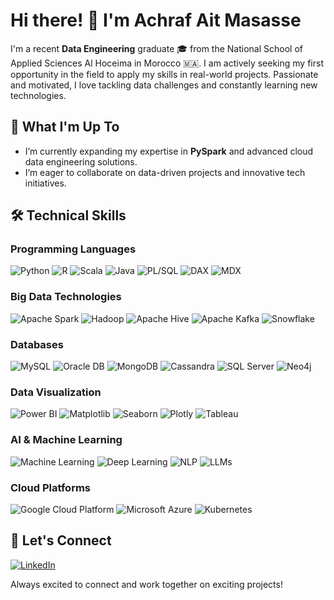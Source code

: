 # Hi there! 👋 I'm Achraf Ait Masasse

I'm a recent **Data Engineering** graduate 🎓 from the National School of Applied Sciences Al Hoceima in Morocco 🇲🇦. I am actively seeking my first opportunity in the field to apply my skills in real-world projects. Passionate and motivated, I love tackling data challenges and constantly learning new technologies.

## 🌱 What I'm Up To
- I’m currently expanding my expertise in **PySpark** and advanced cloud data engineering solutions.
- I’m eager to collaborate on data-driven projects and innovative tech initiatives.

## 🛠️ Technical Skills

### Programming Languages
<p>
  <img src="https://img.shields.io/badge/Python-%2314354C.svg?style=for-the-badge&logo=python&logoColor=white" alt="Python"/>
  <img src="https://img.shields.io/badge/R-%23276DC3.svg?style=for-the-badge&logo=r&logoColor=white" alt="R"/>
  <img src="https://img.shields.io/badge/Scala-%23DC322F.svg?style=for-the-badge&logo=scala&logoColor=white" alt="Scala"/>
  <img src="https://img.shields.io/badge/Java-%23ED8B00.svg?style=for-the-badge&logo=java&logoColor=white" alt="Java"/>
  <img src="https://img.shields.io/badge/PL/SQL-%23F80000.svg?style=for-the-badge&logo=oracle&logoColor=white" alt="PL/SQL"/>
  <img src="https://img.shields.io/badge/DAX-%23F2C811.svg?style=for-the-badge&logo=powerbi&logoColor=black" alt="DAX"/>
  <img src="https://img.shields.io/badge/MDX-%230A0A0A.svg?style=for-the-badge&logo=mdx&logoColor=white" alt="MDX"/>
</p>

### Big Data Technologies
<p>
  <img src="https://img.shields.io/badge/Apache%20Spark-%23E25A1C.svg?style=for-the-badge&logo=apachespark&logoColor=white" alt="Apache Spark"/>
  <img src="https://img.shields.io/badge/Hadoop-%232B3236.svg?style=for-the-badge&logo=apachehadoop&logoColor=green" alt="Hadoop"/>
  <img src="https://img.shields.io/badge/Apache%20Hive-%23FDEE21.svg?style=for-the-badge&logo=apachehive&logoColor=black" alt="Apache Hive"/>
  <img src="https://img.shields.io/badge/Apache%20Kafka-%23231F20.svg?style=for-the-badge&logo=apachekafka&logoColor=white" alt="Apache Kafka"/>
  <img src="https://img.shields.io/badge/Snowflake-%23E8EAF6.svg?style=for-the-badge&logo=snowflake&logoColor=blue" alt="Snowflake"/>
</p>

### Databases
<p>
  <img src="https://img.shields.io/badge/MySQL-%2300f.svg?style=for-the-badge&logo=mysql&logoColor=white" alt="MySQL"/>
  <img src="https://img.shields.io/badge/Oracle%20DB-%23F80000.svg?style=for-the-badge&logo=oracle&logoColor=white" alt="Oracle DB"/>
  <img src="https://img.shields.io/badge/MongoDB-%2347A248.svg?style=for-the-badge&logo=mongodb&logoColor=white" alt="MongoDB"/>
  <img src="https://img.shields.io/badge/Cassandra-%231287B1.svg?style=for-the-badge&logo=apachecassandra&logoColor=white" alt="Cassandra"/>
  <img src="https://img.shields.io/badge/SQL%20Server-%23CC2927.svg?style=for-the-badge&logo=microsoftsqlserver&logoColor=white" alt="SQL Server"/>
  <img src="https://img.shields.io/badge/Neo4j-%23008CC1.svg?style=for-the-badge&logo=neo4j&logoColor=white" alt="Neo4j"/>
</p>

### Data Visualization
<p>
  <img src="https://img.shields.io/badge/Power%20BI-F2C811.svg?style=for-the-badge&logo=powerbi&logoColor=black" alt="Power BI"/>
  <img src="https://img.shields.io/badge/Matplotlib-%230C55A5.svg?style=for-the-badge&logo=python&logoColor=white" alt="Matplotlib"/>
  <img src="https://img.shields.io/badge/Seaborn-%230C55A5.svg?style=for-the-badge&logo=python&logoColor=white" alt="Seaborn"/>
  <img src="https://img.shields.io/badge/Plotly-%23040D1E.svg?style=for-the-badge&logo=plotly&logoColor=white" alt="Plotly"/>
  <img src="https://img.shields.io/badge/Tableau-E97627.svg?style=for-the-badge&logo=tableau&logoColor=white" alt="Tableau"/>
</p>

### AI & Machine Learning
<p>
  <img src="https://img.shields.io/badge/Machine%20Learning-%2333A0FF.svg?style=for-the-badge&logo=scikit-learn&logoColor=white" alt="Machine Learning"/>
  <img src="https://img.shields.io/badge/Deep%20Learning-%23F7931E.svg?style=for-the-badge&logo=tensorflow&logoColor=white" alt="Deep Learning"/>
  <img src="https://img.shields.io/badge/NLP-%232B6CB0.svg?style=for-the-badge&logo=python&logoColor=white" alt="NLP"/>
  <img src="https://img.shields.io/badge/LLMs-%23F7931E.svg?style=for-the-badge&logo=openai&logoColor=white" alt="LLMs"/>
</p>

### Cloud Platforms
<p>
  <img src="https://img.shields.io/badge/Google%20Cloud-%234285F4.svg?style=for-the-badge&logo=googlecloud&logoColor=white" alt="Google Cloud Platform"/>
  <img src="https://img.shields.io/badge/Microsoft%20Azure-0078D4.svg?style=for-the-badge&logo=microsoftazure&logoColor=white" alt="Microsoft Azure"/>
  <img src="https://img.shields.io/badge/Kubernetes-%23326CE5.svg?style=for-the-badge&logo=kubernetes&logoColor=white" alt="Kubernetes"/>
</p>

## 🤝 Let's Connect
<p>
  <a href="https://www.linkedin.com/in/achraf-ait-masasse-2b5475194/" target="_blank">
    <img src="https://img.shields.io/badge/LinkedIn-%230077B5.svg?style=for-the-badge&logo=linkedin&logoColor=white" alt="LinkedIn"/>
  </a>
</p>

Always excited to connect and work together on exciting projects!
